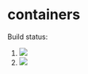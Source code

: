 # containers

Build status:

1. [![](https://github.com/mikeizbicki/containers/workflows/tests-fibonacci/badge.svg)](https://github.com/mikeizbicki/containers/actions?query=workflow%3Atests-fibonacci)
1. [![](https://github.com/joeybodoia/data_structures/workflows/tests-range/badge.svg)](https://github.com/joeybodoia/data_structures/actions?query=workflow%3Atests-range)

